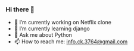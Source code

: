 ### Hi there 👋
- 🔭 I’m currently working on Netflix clone
- 🌱 I’m currently learning django
- 💬 Ask me about Python
- 📫 How to reach me: info.ck.3764@gmail.com

<!--
**Chintan8860/Chintan8860** is a ✨ _special_ ✨ repository because its `README.md` (this file) appears on your GitHub profile.

Here are some ideas to get you started:

- 🔭 I’m currently working on Netflix clone
- 🌱 I’m currently learning django
- 💬 Ask me about Python
- 📫 How to reach me: info.ck.3764@gmail.com

-->
